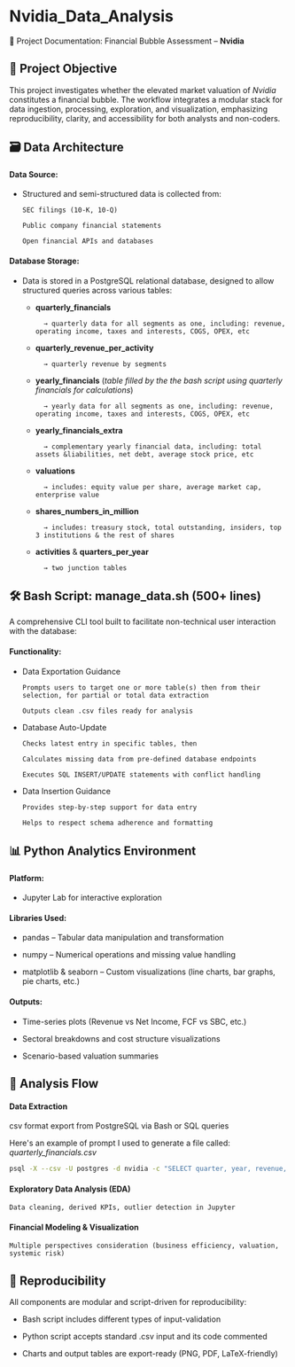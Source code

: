 # Nvidia_Data_Analysis
📘 Project Documentation: Financial Bubble Assessment – **Nvidia**
</br>

## 🧭 Project Objective

  This project investigates whether the elevated market valuation of _Nvidia_ constitutes a financial bubble. The workflow integrates a modular stack for data ingestion, processing, exploration, and visualization, emphasizing reproducibility, clarity, and accessibility for both analysts and non-coders.
</br>

## 🗃️ Data Architecture

#### Data Source:
  - Structured and semi-structured data is collected from:

        SEC filings (10-K, 10-Q)

        Public company financial statements

        Open financial APIs and databases

####  Database Storage:
  - Data is stored in a PostgreSQL relational database, designed to allow structured queries across various tables:

    - **quarterly_financials** 

            → quarterly data for all segments as one, including: revenue, operating income, taxes and interests, COGS, OPEX, etc

    - **quarterly_revenue_per_activity** 

            → quarterly revenue by segments

    - **yearly_financials** (_table filled by the the bash script using quarterly financials for calculations_)

            → yearly data for all segments as one, including: revenue, operating income, taxes and interests, COGS, OPEX, etc

    - **yearly_financials_extra**

            → complementary yearly financial data, including: total assets &liabilities, net debt, average stock price, etc

    - **valuations**

            → includes: equity value per share, average market cap, enterprise value

    - **shares_numbers_in_million**

            → includes: treasury stock, total outstanding, insiders, top 3 institutions & the rest of shares

    - **activities** & **quarters_per_year**

            → two junction tables

## 🛠️ Bash Script: **manage_data.sh** (500+ lines)

A comprehensive CLI tool built to facilitate non-technical user interaction with the database:

#### Functionality:

  - Data Exportation Guidance

        Prompts users to target one or more table(s) then from their selection, for partial or total data extraction 

        Outputs clean .csv files ready for analysis

  - Database Auto-Update

        Checks latest entry in specific tables, then 

        Calculates missing data from pre-defined database endpoints

        Executes SQL INSERT/UPDATE statements with conflict handling

  - Data Insertion Guidance

        Provides step-by-step support for data entry

        Helps to respect schema adherence and formatting

## 📊 Python Analytics Environment

#### Platform: 
  - Jupyter Lab for interactive exploration

#### Libraries Used:

  - pandas – Tabular data manipulation and transformation

  - numpy – Numerical operations and missing value handling

  - matplotlib & seaborn – Custom visualizations (line charts, bar graphs, pie charts, etc.)

#### Outputs:

  - Time-series plots (Revenue vs Net Income, FCF vs SBC, etc.)

  - Sectoral breakdowns and cost structure visualizations

  - Scenario-based valuation summaries

## 🧪 Analysis Flow

#### Data Extraction
  csv format export from PostgreSQL via Bash or SQL queries

  Here's an example of prompt I used to generate a file called: _quarterly_financials.csv_

```bash
psql -X --csv -U postgres -d nvidia -c "SELECT quarter, year, revenue, operating_income,net_income, gross_margin_percentage, taxes_and_interests, cost_of_goods_sold, gross_profit, operating_expenses, cogs_opex_difference FROM quarters_per_year INNER JOIN quarterly_financials USING(yq_id);" > quarterly_financials.csv
```
    

#### Exploratory Data Analysis (EDA)
    Data cleaning, derived KPIs, outlier detection in Jupyter

#### Financial Modeling & Visualization
    Multiple perspectives consideration (business efficiency, valuation, systemic risk)

## 🔁 Reproducibility

All components are modular and script-driven for reproducibility:

  - Bash script includes different types of input-validation

  - Python script accepts standard .csv input and its code commented

  - Charts and output tables are export-ready (PNG, PDF, LaTeX-friendly)